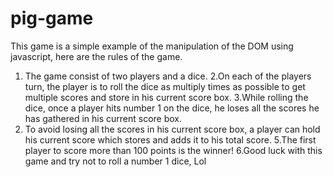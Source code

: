 # pig-game
This game is a simple example of the manipulation of the DOM using javascript,
here are the rules of the game.
1. The game consist of two players and a dice.
2.On each of the players turn, the player is to roll the dice as multiply times as possible to get multiple scores and store in his current score box.
3.While rolling the dice, once a player hits number 1 on the dice, he loses all the scores he has gathered in his current score box.
4. To avoid losing all the scores in his current score box, a player can hold his current score which stores and adds it to his total score.
5.The first player to score more than 100 points is the winner!
6.Good luck with this game and try not to roll a number 1 dice, Lol
